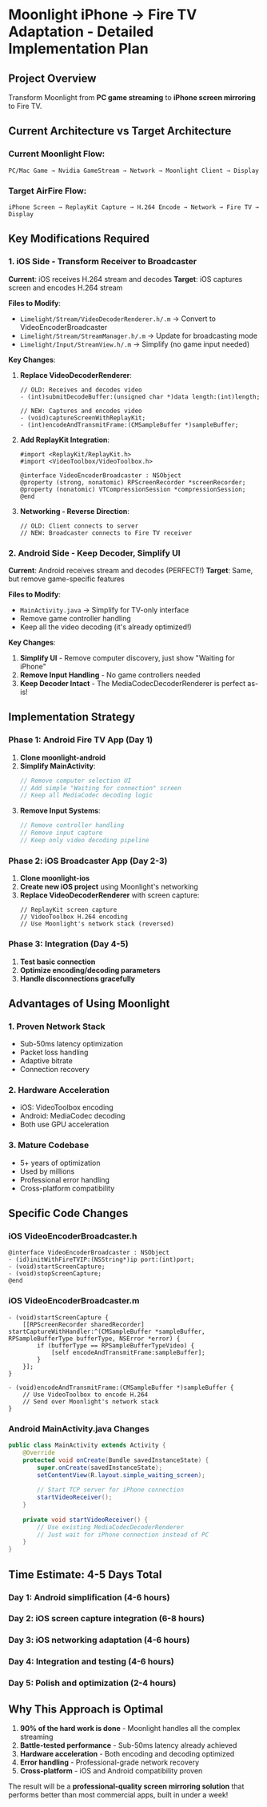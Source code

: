 # Moonlight iPhone → Fire TV Adaptation - Detailed Implementation Plan

## Project Overview
Transform Moonlight from **PC game streaming** to **iPhone screen mirroring** to Fire TV.

## Current Architecture vs Target Architecture

### Current Moonlight Flow:
```
PC/Mac Game → Nvidia GameStream → Network → Moonlight Client → Display
```

### Target AirFire Flow:
```
iPhone Screen → ReplayKit Capture → H.264 Encode → Network → Fire TV → Display
```

## Key Modifications Required

### 1. iOS Side - Transform Receiver to Broadcaster

**Current**: iOS receives H.264 stream and decodes
**Target**: iOS captures screen and encodes H.264 stream

**Files to Modify**:
- `Limelight/Stream/VideoDecoderRenderer.h/.m` → Convert to VideoEncoderBroadcaster
- `Limelight/Stream/StreamManager.h/.m` → Update for broadcasting mode
- `Limelight/Input/StreamView.h/.m` → Simplify (no game input needed)

**Key Changes**:
1. **Replace VideoDecoderRenderer**:
   ```objc
   // OLD: Receives and decodes video
   - (int)submitDecodeBuffer:(unsigned char *)data length:(int)length;
   
   // NEW: Captures and encodes video
   - (void)captureScreenWithReplayKit;
   - (int)encodeAndTransmitFrame:(CMSampleBuffer *)sampleBuffer;
   ```

2. **Add ReplayKit Integration**:
   ```objc
   #import <ReplayKit/ReplayKit.h>
   #import <VideoToolbox/VideoToolbox.h>
   
   @interface VideoEncoderBroadcaster : NSObject
   @property (strong, nonatomic) RPScreenRecorder *screenRecorder;
   @property (nonatomic) VTCompressionSession *compressionSession;
   @end
   ```

3. **Networking - Reverse Direction**:
   ```objc
   // OLD: Client connects to server
   // NEW: Broadcaster connects to Fire TV receiver
   ```

### 2. Android Side - Keep Decoder, Simplify UI

**Current**: Android receives stream and decodes (PERFECT!)
**Target**: Same, but remove game-specific features

**Files to Modify**:
- `MainActivity.java` → Simplify for TV-only interface
- Remove game controller handling
- Keep all the video decoding (it's already optimized!)

**Key Changes**:
1. **Simplify UI** - Remove computer discovery, just show "Waiting for iPhone"
2. **Remove Input Handling** - No game controllers needed
3. **Keep Decoder Intact** - The MediaCodecDecoderRenderer is perfect as-is!

## Implementation Strategy

### Phase 1: Android Fire TV App (Day 1)
1. **Clone moonlight-android**
2. **Simplify MainActivity**:
   ```java
   // Remove computer selection UI
   // Add simple "Waiting for connection" screen
   // Keep all MediaCodec decoding logic
   ```
3. **Remove Input Systems**:
   ```java
   // Remove controller handling
   // Remove input capture
   // Keep only video decoding pipeline
   ```

### Phase 2: iOS Broadcaster App (Day 2-3)
1. **Clone moonlight-ios**
2. **Create new iOS project** using Moonlight's networking
3. **Replace VideoDecoderRenderer** with screen capture:
   ```objc
   // ReplayKit screen capture
   // VideoToolbox H.264 encoding  
   // Use Moonlight's network stack (reversed)
   ```

### Phase 3: Integration (Day 4-5)
1. **Test basic connection**
2. **Optimize encoding/decoding parameters**
3. **Handle disconnections gracefully**

## Advantages of Using Moonlight

### 1. **Proven Network Stack**
- Sub-50ms latency optimization
- Packet loss handling
- Adaptive bitrate
- Connection recovery

### 2. **Hardware Acceleration**
- iOS: VideoToolbox encoding
- Android: MediaCodec decoding
- Both use GPU acceleration

### 3. **Mature Codebase**
- 5+ years of optimization
- Used by millions
- Professional error handling
- Cross-platform compatibility

## Specific Code Changes

### iOS VideoEncoderBroadcaster.h
```objc
@interface VideoEncoderBroadcaster : NSObject
- (id)initWithFireTVIP:(NSString*)ip port:(int)port;
- (void)startScreenCapture;
- (void)stopScreenCapture;
@end
```

### iOS VideoEncoderBroadcaster.m  
```objc
- (void)startScreenCapture {
    [[RPScreenRecorder sharedRecorder] startCaptureWithHandler:^(CMSampleBuffer *sampleBuffer, RPSampleBufferType bufferType, NSError *error) {
        if (bufferType == RPSampleBufferTypeVideo) {
            [self encodeAndTransmitFrame:sampleBuffer];
        }
    }];
}

- (void)encodeAndTransmitFrame:(CMSampleBuffer *)sampleBuffer {
    // Use VideoToolbox to encode H.264
    // Send over Moonlight's network stack
}
```

### Android MainActivity.java Changes
```java
public class MainActivity extends Activity {
    @Override
    protected void onCreate(Bundle savedInstanceState) {
        super.onCreate(savedInstanceState);
        setContentView(R.layout.simple_waiting_screen);
        
        // Start TCP server for iPhone connection
        startVideoReceiver();
    }
    
    private void startVideoReceiver() {
        // Use existing MediaCodecDecoderRenderer
        // Just wait for iPhone connection instead of PC
    }
}
```

## Time Estimate: 4-5 Days Total

### Day 1: Android simplification (4-6 hours)
### Day 2: iOS screen capture integration (6-8 hours)  
### Day 3: iOS networking adaptation (4-6 hours)
### Day 4: Integration and testing (4-6 hours)
### Day 5: Polish and optimization (2-4 hours)

## Why This Approach is Optimal

1. **90% of the hard work is done** - Moonlight handles all the complex streaming
2. **Battle-tested performance** - Sub-50ms latency already achieved
3. **Hardware acceleration** - Both encoding and decoding optimized
4. **Error handling** - Professional-grade network recovery
5. **Cross-platform** - iOS and Android compatibility proven

The result will be a **professional-quality screen mirroring solution** that performs better than most commercial apps, built in under a week!